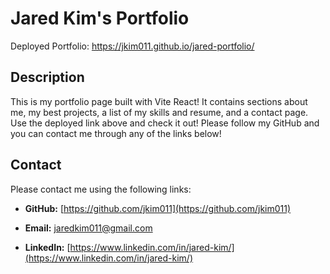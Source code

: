 # Jared Kim's Portfolio

  Deployed Portfolio: https://jkim011.github.io/jared-portfolio/
  
  ## Description
  This is my portfolio page built with Vite React! It contains sections about me, my best projects, a list of my skills and resume, and a contact page. Use the deployed link above and check it out! Please follow my GitHub and you can contact me through any of the links below!

  ## Contact
  Please contact me using the following links:

  - **GitHub:** [https://github.com/jkim011](https://github.com/jkim011)

  - **Email:** [jaredkim011@gmail.com](mailto:jaredkim011@gmail.com)

  - **LinkedIn:** [https://www.linkedin.com/in/jared-kim/](https://www.linkedin.com/in/jared-kim/)
